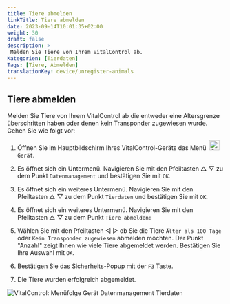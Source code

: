 ```yaml
---
title: Tiere abmelden
linkTitle: Tiere abmelden
date: 2023-09-14T10:01:35+02:00
weight: 30
draft: false
description: >
 Melden Sie Tiere von Ihrem VitalControl ab.
Kategorien: [Tierdaten]
Tags: [Tiere, Abmelden]
translationKey: device/unregister-animals
---
```

## Tiere abmelden 

Melden Sie Tiere von Ihrem VitalControl ab die entweder eine Altersgrenze überschritten haben oder denen kein Transponder zugewiesen wurde. Gehen Sie wie folgt vor:

1. Öffnen Sie im Hauptbildschirm Ihres VitalControl-Geräts das Menü &nbsp;<img src="/icons/device.svg" width="23" align="bottom" alt="Gerät" /> `Gerät`.

2. Es öffnet sich ein Untermenü. Navigieren Sie mit den Pfeiltasten △ ▽ zu dem Punkt `Datenmanagement` und bestätigen Sie mit `OK`.

3. Es öffnet sich ein weiteres Untermenü. Navigieren Sie mit den Pfeiltasten △ ▽ zu dem Punkt `Tierdaten` und bestätigen Sie mit `OK`.

4. Es öffnet sich ein weiteres Untermenü. Navigieren Sie mit den Pfeiltasten △ ▽ zu dem Punkt `Tiere abmelden: `

5. Wählen Sie mit den Pfeiltasten ◁ ▷ ob Sie die Tiere `Älter als 100 Tage` oder `Kein Transponder zugewiesen` abmelden möchten. Der Punkt "Anzahl" zeigt Ihnen wie viele Tiere abgemeldet werden. Bestätigen Sie Ihre Auswahl mit `OK`.

6. Bestätigen Sie das Sicherheits-Popup mit der `F3` Taste. 

7. Die Tiere wurden erfolgreich abgemeldet. 

 ![VitalControl: Menüfolge Gerät Datenmanagement Tierdaten](../bilder/abmelden.png "Abmelden")
